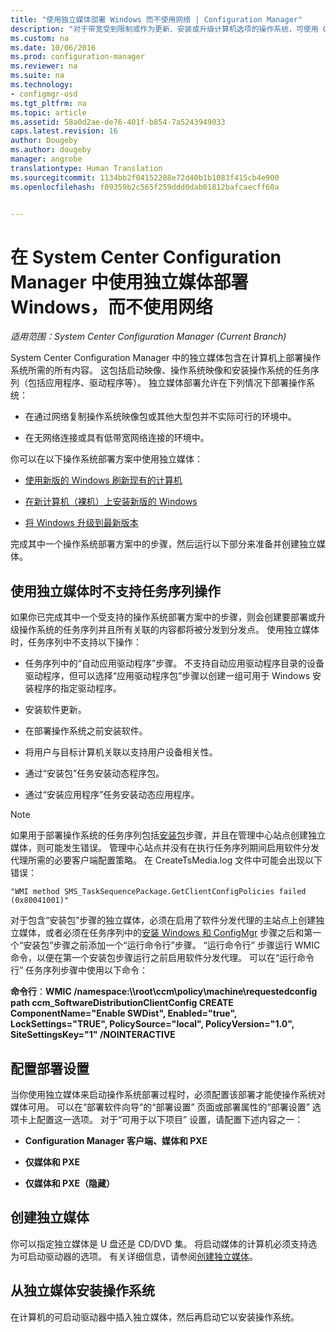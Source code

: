 ```yaml
---
title: "使用独立媒体部署 Windows 而不使用网络 | Configuration Manager"
description: "对于带宽受到限制或作为更新、安装或升级计算机选项的操作系统，可使用 Configuration Manager 中的独立媒体进行部署。"
ms.custom: na
ms.date: 10/06/2016
ms.prod: configuration-manager
ms.reviewer: na
ms.suite: na
ms.technology:
- configmgr-osd
ms.tgt_pltfrm: na
ms.topic: article
ms.assetid: 58a0d2ae-de76-401f-b854-7a5243949033
caps.latest.revision: 16
author: Dougeby
ms.author: dougeby
manager: angrobe
translationtype: Human Translation
ms.sourcegitcommit: 1134bb2f04152288e72d40b1b1083f415cb4e900
ms.openlocfilehash: f09359b2c565f259ddd0dab01812bafcaecff60a


---
```

# <a name="use-stand-alone-media-to-deploy-windows-without-using-the-network-in-system-center-configuration-manager"></a>在 System Center Configuration Manager 中使用独立媒体部署 Windows，而不使用网络

*适用范围：System Center Configuration Manager (Current Branch)*

System Center Configuration Manager 中的独立媒体包含在计算机上部署操作系统所需的所有内容。 这包括启动映像、操作系统映像和安装操作系统的任务序列（包括应用程序、驱动程序等）。 独立媒体部署允许在下列情况下部署操作系统：  

-   在通过网络复制操作系统映像包或其他大型包并不实际可行的环境中。  

-   在无网络连接或具有低带宽网络连接的环境中。  

你可以在以下操作系统部署方案中使用独立媒体：  

-   [使用新版的 Windows 刷新现有的计算机](refresh-an-existing-computer-with-a-new-version-of-windows.md)  

-   [在新计算机（裸机）上安装新版的 Windows](install-new-windows-version-new-computer-bare-metal.md)  

-   [将 Windows 升级到最新版本](upgrade-windows-to-the-latest-version.md)  

 完成其中一个操作系统部署方案中的步骤，然后运行以下部分来准备并创建独立媒体。  

## <a name="task-sequence-actions-not-supported-when-using-stand-alone-media"></a>使用独立媒体时不支持任务序列操作  
 如果你已完成其中一个受支持的操作系统部署方案中的步骤，则会创建要部署或升级操作系统的任务序列并且所有关联的内容都将被分发到分发点。 使用独立媒体时，任务序列中不支持以下操作：  

-   任务序列中的“自动应用驱动程序”步骤。 不支持自动应用驱动程序目录的设备驱动程序，但可以选择“应用驱动程序包”步骤以创建一组可用于 Windows 安装程序的指定驱动程序。  

-   安装软件更新。  

-   在部署操作系统之前安装软件。  

-   将用户与目标计算机关联以支持用户设备相关性。  

-   通过“安装包”任务安装动态程序包。  

-   通过“安装应用程序”任务安装动态应用程序。  

> [!NOTE]  
>  如果用于部署操作系统的任务序列包括[安装包](../understand/task-sequence-steps.md#BKMK_InstallPackage)步骤，并且在管理中心站点创建独立媒体，则可能发生错误。 管理中心站点并没有在执行任务序列期间启用软件分发代理所需的必要客户端配置策略。 在 CreateTsMedia.log 文件中可能会出现以下错误：  
>   
>  `"WMI method SMS_TaskSequencePackage.GetClientConfigPolicies failed (0x80041001)"`
>   
>  对于包含“安装包”步骤的独立媒体，必须在启用了软件分发代理的主站点上创建独立媒体，或者必须在任务序列中的[安装 Windows 和 ConfigMgr](../understand/task-sequence-steps.md#BKMK_RunCommandLine) 步骤之后和第一个“安装包”[](../understand/task-sequence-steps.md#BKMK_SetupWindowsandConfigMgr)步骤之前添加一个“运行命令行”步骤。 “运行命令行”  步骤运行 WMIC 命令，以便在第一个安装包步骤运行之前启用软件分发代理。 可以在“运行命令行”  任务序列步骤中使用以下命令：  
>   
>  **命令行**：**WMIC /namespace:\\\root\ccm\policy\machine\requestedconfig path ccm_SoftwareDistributionClientConfig CREATE ComponentName="Enable SWDist", Enabled="true", LockSettings="TRUE", PolicySource="local", PolicyVersion="1.0", SiteSettingsKey="1" /NOINTERACTIVE**  

## <a name="configure-deployment-settings"></a>配置部署设置  
 当你使用独立媒体来启动操作系统部署过程时，必须配置该部署才能使操作系统对媒体可用。 可以在“部署软件向导”的“部署设置”  页面或部署属性的“部署设置”  选项卡上配置这一选项。  对于“可用于以下项目”  设置，请配置下述内容之一：  

-   **Configuration Manager 客户端、媒体和 PXE**  

-   **仅媒体和 PXE**  

-   **仅媒体和 PXE（隐藏）**  

## <a name="create-the-stand-alone-media"></a>创建独立媒体  
 你可以指定独立媒体是 U 盘还是 CD/DVD 集。 将启动媒体的计算机必须支持选为可启动驱动器的选项。 有关详细信息，请参阅[创建独立媒体](create-stand-alone-media.md)。  

## <a name="install-the-operating-system-from-stand-alone-media"></a>从独立媒体安装操作系统  
 在计算机的可启动驱动器中插入独立媒体，然后再启动它以安装操作系统。  



<!--HONumber=Nov16_HO1-->


